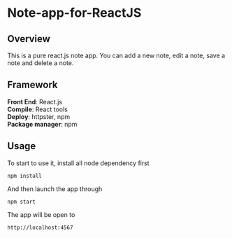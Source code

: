 # Note-app-for-ReactJS
## Overview
This is a pure react.js note app. You can add a new note, edit a note, save a note and delete a note.
## Framework
<b>Front End</b>: React.js<br/>
<b>Compile</b>: React tools<br/>
<b>Deploy</b>: httpster, npm<br/>
<b>Package manager</b>: npm
## Usage
To start to use it, install all node dependency first
```
npm install
```
And then launch the app through
```
npm start
```
The app will be open to
```
http://localhost:4567
```
